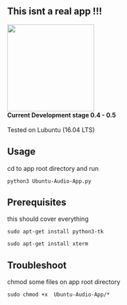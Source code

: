 ## This isnt a real app !!!
<img src="https://drive.google.com/uc?id=1dZ4ZPrwCtNvj5mPGV1OACUt4DAI4EVBK" width="auto" height="200"/>
<br>
 <strong>Current Development stage 0.4 - 0.5 </strong>
<br>
<br>
Tested on Lubuntu (16.04 LTS)
<br>

## Usage

cd to app root directory and run
```
python3 Ubuntu-Audio-App.py
```

## Prerequisites

this should cover everything
```
sudo apt-get install python3-tk
```
```
sudo apt-get install xterm
```

## Troubleshoot

chmod some files on app root directory
```
sudo chmod +x  Ubuntu-Audio-App/*
```

